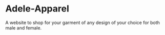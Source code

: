 # Adele-Apparel
A website to shop for your garment of any design of your choice for both male and female.
